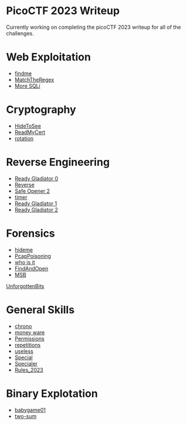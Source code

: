 # PicoCTF 2023 Writeup

Currently working on completing the picoCTF 2023 writeup for all of the challenges.

# Web Exploitation

* [findme](https://github.com/noamgariani11/PicoCTF-2023-Writeup/tree/main/Web%20Explotation/findme/findme.md)
* [MatchTheRegex](https://github.com/noamgariani11/PicoCTF-2023-Writeup/tree/main/Web%20Explotation/MatchTheRegex/MatchTheRegex.md)
* [More SQLi](https://github.com/noamgariani11/PicoCTF-2023-Writeup/blob/main/Web%20Explotation/More%20SQLi/MoreSQLi.md)

# Cryptography

* [HideToSee](https://github.com/noamgariani11/PicoCTF-2023-Writeup/tree/main/Cryptography/HideToSee/HideToSee.md)
* [ReadMyCert](https://github.com/noamgariani11/PicoCTF-2023-Writeup/blob/main/Cryptography/ReadMyCert/ReadMyCert.md)
* [rotation](https://github.com/noamgariani11/PicoCTF-2023-Writeup/tree/main/Cryptography/rotation/rotation.md)

# Reverse Engineering

* [Ready Gladiator 0](https://github.com/noamgariani11/PicoCTF-2023-Writeup/tree/main/Reverse%20Engineering/Ready%20Gladiator%200/ReadyGladiator0.md)
* [Reverse](https://github.com/noamgariani11/PicoCTF-2023-Writeup/tree/main/Reverse%20Engineering/Reverse/Reverse.md)
* [Safe Opener 2](https://github.com/noamgariani11/PicoCTF-2023-Writeup/tree/main/Reverse%20Engineering/Safe%20Opener%202/SafeOpener2.md)
* [timer](https://github.com/noamgariani11/PicoCTF-2023-Writeup/tree/main/Reverse%20Engineering/timer/timer.md)
* [Ready Gladiator 1](https://github.com/noamgariani11/PicoCTF-2023-Writeup/tree/main/Reverse%20Engineering/Ready%20Gladiator%201/ReadyGladiator1.md)
* [Ready Gladiator 2](https://github.com/noamgariani11/PicoCTF-2023-Writeup/blob/main/Reverse%20Engineering/Ready%20Gladiator%202/ReadyGladiator2.md)
<!--- * [Virtual Machine 0](https://github.com/noamgariani11/PicoCTF-2023-Writeup/tree/main/Reverse%20Engineering/Virtual%20Machine%200/VirtualMachine0.md) --->
<!--- * [No way out](https://github.com/noamgariani11/PicoCTF-2023-Writeup/tree/main/Reverse%20Engineering/No%20way%20out/NoWayOut.md) --->
<!--- [Virtual Machine 1](https://github.com/noamgariani11/PicoCTF-2023-Writeup/tree/main/Reverse%20Engineering/Virtual%20Machine%201) --->


# Forensics

* [hideme](https://github.com/noamgariani11/PicoCTF-2023-Writeup/tree/main/Forensics/hideme/hideme.md)
* [PcapPoisoning](https://github.com/noamgariani11/PicoCTF-2023-Writeup/tree/main/Forensics/PcapPoisoning/PcapPoisoning.md)
* [who is it](https://github.com/noamgariani11/PicoCTF-2023-Writeup/tree/main/Forensics/who%20is%20it/who_is_it.md)
* [FindAndOpen](https://github.com/noamgariani11/PicoCTF-2023-Writeup/tree/main/Forensics/FindAndOpen/FindAndOpen.md)
* [MSB](https://github.com/noamgariani11/PicoCTF-2023-Writeup/tree/main/Forensics/MSB/MSB.md)
<!--- [Invisible WORDs](https://github.com/noamgariani11/PicoCTF-2023-Writeup/tree/main/Forensics/Invisible%20WORDs) --->
[UnforgottenBits](https://github.com/noamgariani11/PicoCTF-2023-Writeup/blob/main/Forensics/UnforgottenBits/UnforgottenBits.md)

# General Skills

* [chrono](https://github.com/noamgariani11/PicoCTF-2023-Writeup/tree/main/General%20Skills/chrono/chrono.md)
* [money ware](https://github.com/noamgariani11/PicoCTF-2023-Writeup/tree/main/General%20Skills/money-ware/money-ware.md)
* [Permissions](https://github.com/noamgariani11/PicoCTF-2023-Writeup/tree/main/General%20Skills/Permissions/Permissions.md)
* [repetitions](https://github.com/noamgariani11/PicoCTF-2023-Writeup/tree/main/General%20Skills/repetitions/repetitions.md)
* [useless](https://github.com/noamgariani11/PicoCTF-2023-Writeup/tree/main/General%20Skills/useless/useless.md)
* [Special](https://github.com/noamgariani11/PicoCTF-2023-Writeup/tree/main/General%20Skills/Special/Special.md)
* [Specialer](https://github.com/noamgariani11/PicoCTF-2023-Writeup/tree/main/General%20Skills/Specialer/Specialer.md)
* [Rules_2023](https://github.com/noamgariani11/PicoCTF-2023-Writeup/blob/main/General%20Skills/Rules_2023/Rules_2023.md)

# Binary Explotation

* [babygame01](https://github.com/noamgariani11/PicoCTF-2023-Writeup/blob/main/Binary%20Explotation/babygame01/babygame01.md)
* [two-sum](https://github.com/noamgariani11/PicoCTF-2023-Writeup/blob/main/Binary%20Explotation/two-sum/two-sum.md)

